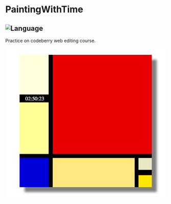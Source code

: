 # PaintingWithTime

![Language](https://img.shields.io/badge/language-html%20%7C%20javascript%20%7C%20css-red.svg?style=flat&colorB=E34C26)
---

Practice on codeberry web editing course.

![Screenshot](https://github.com/gaborkolozsy/PaintingWithTime/blob/master/Painting-with-Time.png)
